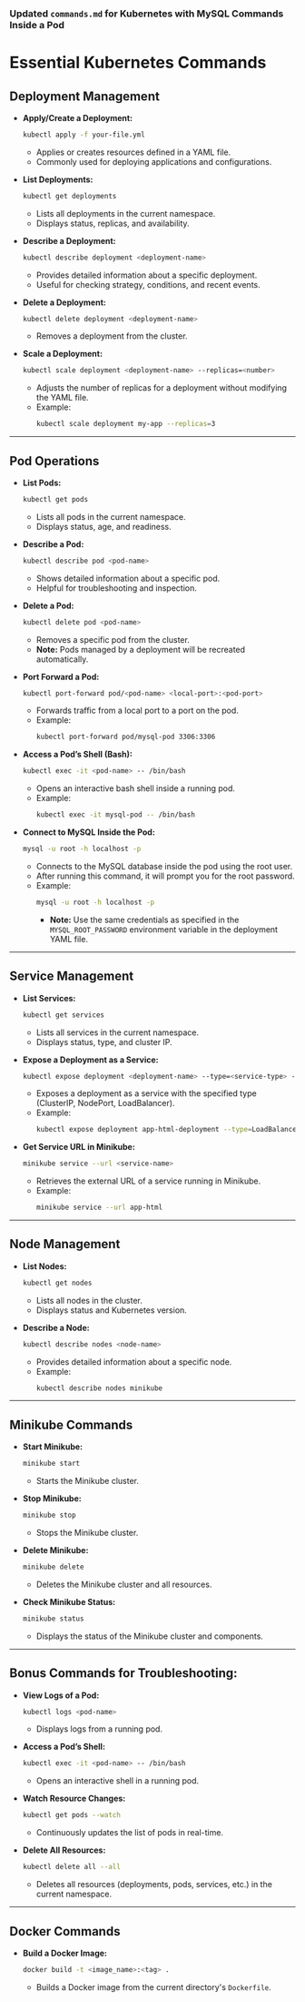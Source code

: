 ### Updated `commands.md` for Kubernetes with MySQL Commands Inside a Pod

# **Essential Kubernetes Commands**

## **Deployment Management**
- **Apply/Create a Deployment:**
  ```bash
  kubectl apply -f your-file.yml
  ```
  - Applies or creates resources defined in a YAML file.
  - Commonly used for deploying applications and configurations.

- **List Deployments:**
  ```bash
  kubectl get deployments
  ```
  - Lists all deployments in the current namespace.
  - Displays status, replicas, and availability.

- **Describe a Deployment:**
  ```bash
  kubectl describe deployment <deployment-name>
  ```
  - Provides detailed information about a specific deployment.
  - Useful for checking strategy, conditions, and recent events.

- **Delete a Deployment:**
  ```bash
  kubectl delete deployment <deployment-name>
  ```
  - Removes a deployment from the cluster.

- **Scale a Deployment:**
  ```bash
  kubectl scale deployment <deployment-name> --replicas=<number>
  ```
  - Adjusts the number of replicas for a deployment without modifying the YAML file.
  - Example: 
    ```bash
    kubectl scale deployment my-app --replicas=3
    ```

---

## **Pod Operations**
- **List Pods:**
  ```bash
  kubectl get pods
  ```
  - Lists all pods in the current namespace.
  - Displays status, age, and readiness.

- **Describe a Pod:**
  ```bash
  kubectl describe pod <pod-name>
  ```
  - Shows detailed information about a specific pod.
  - Helpful for troubleshooting and inspection.

- **Delete a Pod:**
  ```bash
  kubectl delete pod <pod-name>
  ```
  - Removes a specific pod from the cluster.
  - **Note:** Pods managed by a deployment will be recreated automatically.

- **Port Forward a Pod:**
  ```bash
  kubectl port-forward pod/<pod-name> <local-port>:<pod-port>
  ```
  - Forwards traffic from a local port to a port on the pod.
  - Example: 
    ```bash
    kubectl port-forward pod/mysql-pod 3306:3306
    ```

- **Access a Pod’s Shell (Bash):**
  ```bash
  kubectl exec -it <pod-name> -- /bin/bash
  ```
  - Opens an interactive bash shell inside a running pod.
  - Example:
    ```bash
    kubectl exec -it mysql-pod -- /bin/bash
    ```

- **Connect to MySQL Inside the Pod:**
  ```bash
  mysql -u root -h localhost -p
  ```
  - Connects to the MySQL database inside the pod using the root user.
  - After running this command, it will prompt you for the root password.
  - Example:
    ```bash
    mysql -u root -h localhost -p
    ```
    - **Note:** Use the same credentials as specified in the `MYSQL_ROOT_PASSWORD` environment variable in the deployment YAML file.

---

## **Service Management**
- **List Services:**
  ```bash
  kubectl get services
  ```
  - Lists all services in the current namespace.
  - Displays status, type, and cluster IP.

- **Expose a Deployment as a Service:**
  ```bash
  kubectl expose deployment <deployment-name> --type=<service-type> --name=<service-name> --port=<port>
  ```
  - Exposes a deployment as a service with the specified type (ClusterIP, NodePort, LoadBalancer).
  - Example: 
    ```bash
    kubectl expose deployment app-html-deployment --type=LoadBalancer --name=app-html --port=80
    ```

- **Get Service URL in Minikube:**
  ```bash
  minikube service --url <service-name>
  ```
  - Retrieves the external URL of a service running in Minikube.
  - Example: 
    ```bash
    minikube service --url app-html
    ```

---

## **Node Management**
- **List Nodes:**
  ```bash
  kubectl get nodes
  ```
  - Lists all nodes in the cluster.
  - Displays status and Kubernetes version.

- **Describe a Node:**
  ```bash
  kubectl describe nodes <node-name>
  ```
  - Provides detailed information about a specific node.
  - Example: 
    ```bash
    kubectl describe nodes minikube
    ```

---

## **Minikube Commands**
- **Start Minikube:**
  ```bash
  minikube start
  ```
  - Starts the Minikube cluster.

- **Stop Minikube:**
  ```bash
  minikube stop
  ```
  - Stops the Minikube cluster.

- **Delete Minikube:**
  ```bash
  minikube delete
  ```
  - Deletes the Minikube cluster and all resources.

- **Check Minikube Status:**
  ```bash
  minikube status
  ```
  - Displays the status of the Minikube cluster and components.

---

## **Bonus Commands for Troubleshooting:**
- **View Logs of a Pod:**
  ```bash
  kubectl logs <pod-name>
  ```
  - Displays logs from a running pod.
  
- **Access a Pod’s Shell:**
  ```bash
  kubectl exec -it <pod-name> -- /bin/bash
  ```
  - Opens an interactive shell in a running pod.

- **Watch Resource Changes:**
  ```bash
  kubectl get pods --watch
  ```
  - Continuously updates the list of pods in real-time.

- **Delete All Resources:**
  ```bash
  kubectl delete all --all
  ```
  - Deletes all resources (deployments, pods, services, etc.) in the current namespace.

---

## **Docker Commands**
- **Build a Docker Image:**  
  ```bash
  docker build -t <image_name>:<tag> .
  ```
  - Builds a Docker image from the current directory's `Dockerfile`.
